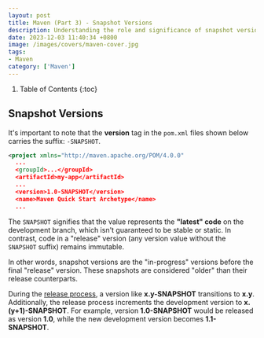 ```yaml
---
layout: post
title: Maven (Part 3) - Snapshot Versions
description: Understanding the role and significance of snapshot versions in Maven projects.
date: 2023-12-03 11:40:34 +0800
image: /images/covers/maven-cover.jpg
tags:
- Maven
category: ['Maven']
---
```


1. Table of Contents
{:toc}

## Snapshot Versions

It's important to note that the **version** tag in the `pom.xml` files shown below carries the suffix: `-SNAPSHOT`.

```xml
<project xmlns="http://maven.apache.org/POM/4.0.0"
  ...
  <groupId>...</groupId>
  <artifactId>my-app</artifactId>
  ...
  <version>1.0-SNAPSHOT</version>
  <name>Maven Quick Start Archetype</name>
  ...
```

The `SNAPSHOT` signifies that the value represents the **"latest" code** on the development branch, which isn't guaranteed to be stable or static. In contrast, code in a "release" version (any version value without the `SNAPSHOT` suffix) remains immutable.

In other words, snapshot versions are the "in-progress" versions before the final "release" version. These snapshots are considered "older" than their release counterparts.

During the [release process](https://maven.apache.org/plugins/maven-release-plugin/), a version like **x.y-SNAPSHOT** transitions to **x.y**. Additionally, the release process increments the development version to **x.(y+1)-SNAPSHOT**. For example, version **1.0-SNAPSHOT** would be released as version **1.0**, while the new development version becomes **1.1-SNAPSHOT**.